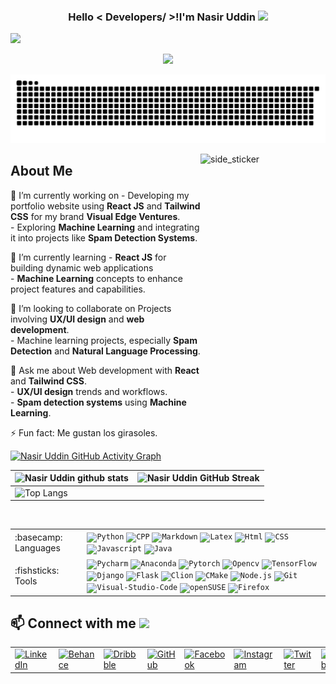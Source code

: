 <!-- Add this in the head section of your HTML -->
<link href="https://cdnjs.cloudflare.com/ajax/libs/font-awesome/6.0.0/css/all.min.css" rel="stylesheet">
<h3 align="center" > Hello < Developers/ >!I'm Nasir Uddin <img src = "https://raw.githubusercontent.com/MartinHeinz/MartinHeinz/master/wave.gif" width = 30px></h3>
<!--horizontal divider(gradiant)-->
<img src="https://user-images.githubusercontent.com/73097560/115834477-dbab4500-a447-11eb-908a-139a6edaec5c.gif">
	
<p align="center">
  <a href="https://github.com/DenverCoder1/readme-typing-svg"><img src="https://readme-typing-svg.herokuapp.com?font=Time+New+Roman&color=cyan&size=25&center=true&vCenter=true&width=600&height=20&lines=Assalamu+O+Alaikum+Warahmatullah..&hearts;++;Self-taught+Front-End+Developer,;Computer+Science+Student,;CTF+Newbie,;Active+Learner/Researcher,;Love+to+learn+new+stuffs..<3"></a>
</p>
<!-- Snake Game -->
<p align = "center">
	<img src = "https://github.com/7oSkaaa/7oSkaaa/blob/output/github-contribution-grid-snake.svg?" alt = "Snake Game"/>
</p>

<img align="right" width=200px height=400px alt="side_sticker" src="https://media.giphy.com/media/TEnXkcsHrP4YedChhA/giphy.gif" />

<h2> About Me</h2>

 🔭 I’m currently working on  - Developing my portfolio website using **React JS** and **Tailwind CSS** for my brand **Visual Edge Ventures**.<br> - Exploring **Machine Learning** and integrating it into projects like **Spam Detection Systems**.
  
🌱 I’m currently learning - **React JS** for building dynamic web applications  <br> - **Machine Learning** concepts to enhance project features and capabilities.
  
 👯 I’m looking to collaborate on  Projects involving **UX/UI design** and **web development**.<br> - Machine learning projects, especially **Spam Detection** and **Natural Language Processing**.
  
 💬 Ask me about Web development with **React** and **Tailwind CSS**.<br> - **UX/UI design** trends and workflows. <br>- **Spam detection systems** using **Machine Learning**.
  
⚡ Fun fact: Me gustan los girasoles.

  
[![Nasir Uddin GitHub Activity Graph](https://activity-graph.herokuapp.com/graph?username=nasiruddin-an4&theme=tokyonight)](https://github.com/nasiruddin-an4)

| ![Nasir Uddin github stats](https://github-readme-stats.vercel.app/api?username=nasiruddin-an4&show_icons=true&theme=tokyonight) | ![Nasir Uddin GitHub Streak](https://github-readme-streak-stats.herokuapp.com/?user=nasiruddin-an4&theme=tokyonight) |
| --- | --- |
| ![Top Langs](https://github-readme-stats.vercel.app/api/top-langs/?username=nasiruddin-an4&theme=tokyonight) | 


<br>

<div align="center">
<table>
<tr>
<td>
:basecamp: Languages
</td>
<td>
<code><img height="20" src="https://cdn.jsdelivr.net/gh/YuZhangWang/Creative_pictures01@main/img/20210910011149.png" alt="Python" /></code>
<code><img height="20" src="https://cdn.jsdelivr.net/gh/devicons/devicon/icons/cplusplus/cplusplus-plain.svg" alt="CPP" /></code>
<code><img height="20" src="https://cdn.jsdelivr.net/gh/devicons/devicon/icons/markdown/markdown-original.svg" alt="Markdown" /></code>
<code><img height="20" src="https://cdn.jsdelivr.net/gh/devicons/devicon/icons/latex/latex-original.svg" alt="Latex" /></code>
<code><img height="20" src="https://cdn.jsdelivr.net/gh/devicons/devicon/icons/html5/html5-plain.svg" alt="Html" /></code>
<code><img height="20" src="https://cdn.jsdelivr.net/gh/devicons/devicon/icons/css3/css3-plain.svg" alt="CSS" /></code>
<code><img height="20" src="https://cdn.jsdelivr.net/gh/devicons/devicon/icons/javascript/javascript-plain.svg" alt="Javascript" /></code>
<code><img height="20" src="https://cdn.jsdelivr.net/gh/devicons/devicon/icons/java/java-plain.svg" alt="Java" /></code>
</td>
</tr>
    
<tr>
<td>
:fishsticks: Tools
</td>
<td>
<code><img height="20" src="https://gcore.jsdelivr.net/gh/YuZhangWang/Creative-pictures02@master/img/pycharm.svg" alt="Pycharm" /></code>
<code><img height="20" src="https://cdn.jsdelivr.net/gh/devicons/devicon/icons/anaconda/anaconda-original.svg" alt="Anaconda" /></code>
<code><img height="20" src="https://cdn.jsdelivr.net/gh/devicons/devicon/icons/pytorch/pytorch-original.svg" alt="Pytorch" /></code>   
<code><img height="20" src="https://cdn.jsdelivr.net/gh/devicons/devicon/icons/opencv/opencv-original.svg" alt="Opencv"></code>
<code><img height="20" src="https://cdn.jsdelivr.net/gh/devicons/devicon/icons/tensorflow/tensorflow-original.svg" alt="TensorFlow" /></code>
<code><img height="20" src="https://cdn.jsdelivr.net/gh/devicons/devicon/icons/django/django-plain.svg" alt="Django"></code>
<code><img height="20" src="https://cdn.jsdelivr.net/gh/devicons/devicon/icons/flask/flask-original.svg" alt="Flask"></code>
<code><img height="20" src="https://gcore.jsdelivr.net/gh/YuZhangWang/Creative-pictures02@master/img/clion.svg" alt="Clion"/></code>
<code><img height="20" src="https://cdn.jsdelivr.net/gh/devicons/devicon/icons/cmake/cmake-original.svg" alt="CMake"/></code>
<code><img height="20" src="https://cdn.jsdelivr.net/gh/devicons/devicon/icons/nodejs/nodejs-plain.svg" alt="Node.js"/></code>
<code><img height="20" src="https://cdn.jsdelivr.net/gh/devicons/devicon/icons/git/git-original.svg" alt="Git" /></code>
<code><img height="20" src="https://cdn.jsdelivr.net/gh/devicons/devicon/icons/vscode/vscode-original.svg" alt="Visual-Studio-Code" /></code>
<code><img height="20" src="https://cdn.jsdelivr.net/gh/devicons/devicon/icons/opensuse/opensuse-original.svg" alt="openSUSE" /></code>
<code><img height="20" src="https://cdn.jsdelivr.net/gh/devicons/devicon/icons/firefox/firefox-plain.svg" alt="Firefox" /></code>
</td>
</tr>
</table>
</div>

 ## :mailbox: Connect with me <img src='https://raw.githubusercontent.com/ShahriarShafin/ShahriarShafin/main/Assets/handshake.gif' width="100px">

<div align="center">
<table border="0">
  <tr>
    <td>
        <!-- LinkedIn -->
        <a href="https://www.linkedin.com/in/your-profile" target="_blank"> 
        <img src="https://img.icons8.com/color/48/000000/linkedin.png" alt="LinkedIn">
        </a>
    </td>
    <td>
        <!-- Behance -->
        <a href="https://www.behance.net/your-profile" target="_blank"> 
        <img src="https://img.icons8.com/color/48/000000/behance.png" alt="Behance">
        </a>
    </td>
    <td>
        <!-- Dribbble -->
        <a href="https://dribbble.com/your-profile" target="_blank"> 
        <img src="https://img.icons8.com/color/48/000000/dribbble.png" alt="Dribbble">
        </a>
    </td>
    <td>
        <!-- GitHub -->
        <a href="https://github.com/your-profile" target="_blank"> 
        <img src="https://img.icons8.com/material-outlined/48/000000/github.png" alt="GitHub">
        </a>
    </td>
    <td>
        <!-- Facebook -->
        <a href="https://www.facebook.com/your-page" target="_blank"> 
        <img src="https://img.icons8.com/color/48/000000/facebook-new.png" alt="Facebook">
        </a>
    </td>
    <td>
        <!-- Instagram -->
        <a href="https://instagram.com/your-profile" target="_blank"> 
        <img src="https://img.icons8.com/color/48/000000/instagram-new.png" alt="Instagram">
        </a>
    </td>
    <td>
        <!-- Twitter -->
        <a href="https://twitter.com/your-profile" target="_blank"> 
        <img src="https://img.icons8.com/color/48/000000/twitter.png" alt="Twitter">
        </a>
    </td>
    <td>
        <!-- YouTube -->
        <a href="https://www.youtube.com/channel/your-channel" target="_blank"> 
        <img src="https://img.icons8.com/color/48/000000/youtube-play.png" alt="YouTube">
        </a>
    </td>
    <td>
        <!-- Pinterest -->
        <a href="https://pinterest.com/your-profile" target="_blank"> 
        <img src="https://img.icons8.com/color/48/000000/pinterest--v1.png" alt="Pinterest">
        </a>
    </td>
    <td>
        <!-- Medium -->
        <a href="https://medium.com/@your-profile" target="_blank"> 
        <img src="https://img.icons8.com/ios-filled/50/000000/medium-monogram.png" alt="Medium">
        </a>
    </td>
    <td>
        <!-- Stack Overflow -->
        <a href="https://stackoverflow.com/users/your-id" target="_blank"> 
        <img src="https://img.icons8.com/color/48/000000/stack-overflow.png" alt="Stack Overflow">
        </a>
    </td>
    <td>
        <!-- CodePen -->
        <a href="https://codepen.io/your-profile" target="_blank"> 
        <img src="https://img.icons8.com/ios-filled/48/000000/codepen.png" alt="CodePen">
        </a>
    </td>
  </tr>
</table>



</div>











